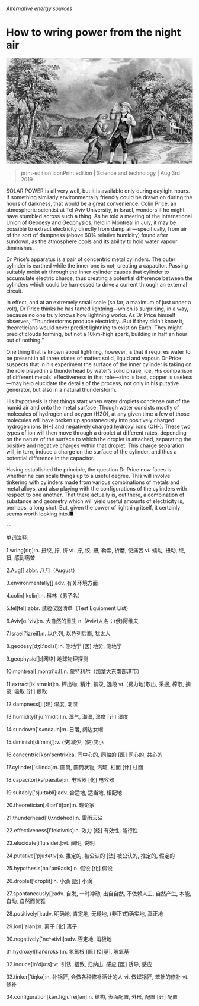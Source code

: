 ###### Alternative energy sources

# How to wring power from the night air 

![image](images/20190803_STP002_0.jpg) 

> print-edition iconPrint edition | Science and technology | Aug 3rd 2019 

SOLAR POWER is all very well, but it is available only during daylight hours. If something similarly environmentally friendly could be drawn on during the hours of darkness, that would be a great convenience. Colin Price, an atmospheric scientist at Tel Aviv University, in Israel, wonders if he might have stumbled across such a thing. As he told a meeting of the International Union of Geodesy and Geophysics, held in Montreal in July, it may be possible to extract electricity directly from damp air—specifically, from air of the sort of dampness (above 60% relative humidity) found after sundown, as the atmosphere cools and its ability to hold water vapour diminishes. 

Dr Price’s apparatus is a pair of concentric metal cylinders. The outer cylinder is earthed while the inner one is not, creating a capacitor. Passing suitably moist air through the inner cylinder causes that cylinder to accumulate electric charge, thus creating a potential difference between the cylinders which could be harnessed to drive a current through an external circuit. 

In effect, and at an extremely small scale (so far, a maximum of just under a volt), Dr Price thinks he has tamed lightning—which is surprising, in a way, because no one truly knows how lightning works. As Dr Price himself observes, “Thunderstorms produce electricity...But if they didn’t know it, theoreticians would never predict lightning to exist on Earth. They might predict clouds forming, but not a 10km-high spark, building in half an hour out of nothing.” 

One thing that is known about lightning, however, is that it requires water to be present in all three states of matter: solid, liquid and vapour. Dr Price suspects that in his experiment the surface of the inner cylinder is taking on the role played in a thunderhead by water’s solid phase, ice. His comparison of different metals’ effectiveness in that role—zinc is best, copper is useless—may help elucidate the details of the process, not only in his putative generator, but also in a natural thunderstorm. 

His hypothesis is that things start when water droplets condense out of the humid air and onto the metal surface. Though water consists mostly of molecules of hydrogen and oxygen (H2O), at any given time a few of those molecules will have broken up spontaneously into positively charged hydrogen ions (H+) and negatively charged hydroxyl ions (OH-). These two types of ion will then move through a droplet at different rates, depending on the nature of the surface to which the droplet is attached, separating the positive and negative charges within that droplet. This charge separation will, in turn, induce a charge on the surface of the cylinder, and thus a potential difference in the capacitor. 

Having established the principle, the question Dr Price now faces is whether he can scale things up to a useful degree. This will involve tinkering with cylinders made from various combinations of metals and metal alloys, and also playing with the configurations of the cylinders with respect to one another. That there actually is, out there, a combination of substance and geometry which will yield useful amounts of electricity is, perhaps, a long shot. But, given the power of lightning itself, it certainly seems worth looking into.■ 

-- 

 单词注释:

1.wring[riŋ]:n. 扭绞, 拧, 挤 vt. 拧, 绞, 扭, 勒索, 折磨, 使痛苦 vi. 蠕动, 扭动, 绞, 扭, 感到痛苦 

2.Aug[]:abbr. 八月（August） 

3.environmentally[]:adv. 有关环境方面 

4.colin['kɔlin]:n. 科林（男子名） 

5.tel[tel]:abbr. 试验仪器清单（Test Equipment List） 

6.Aviv[ɑ:'viv]:n. 大自然的重生 n. (Aviv)人名；(俄)阿维夫 

7.Israel['izreil]:n. 以色列, 以色列后裔, 犹太人 

8.geodesy[dʒi:'ɒdisi]:n. 测地学 [医] 地势, 测地学 

9.geophysic[]:[网络] 地球物理探测 

10.montreal[,mɔntri'ɔ:l]:n. 蒙特利尔（加拿大东南部港市） 

11.extract[ik'strækt]:n. 榨出物, 精汁, 摘录, 选段 vt. (费力地)取出, 采掘, 榨取, 摘录, 吸取 [计] 提取 

12.dampness[]:[建] 湿度, 潮湿 

13.humidity[hju:'miditi]:n. 湿气, 潮湿, 湿度 [计] 湿度 

14.sundown['sʌndaun]:n. 日落, 阔边女帽 

15.diminish[di'miniʃ]:v. (使)减少, (使)变小 

16.concentric[kɒn'sentrik]:a. 同中心的, 同轴的 [医] 同心的, 共心的 

17.cylinder['silindә]:n. 圆筒, 圆筒状物, 汽缸, 柱面 [计] 柱面 

18.capacitor[kә'pæsitә]:n. 电容器 [化] 电容器 

19.suitably['sju:tәbli]:adv. 合适地, 适当地, 相配地 

20.theoretician[.θiәri'tiʃәn]:n. 理论家 

21.thunderhead['θʌndәhed]:n. 雷雨云砧 

22.effectiveness[i'fektivnis]:n. 效力 [经] 有效性, 能行性 

23.elucidate[i'lu:sideit]:vt. 阐明, 说明 

24.putative['pju:tәtiv]:a. 推定的, 被公认的 [法] 被公认的, 推定的, 假定的 

25.hypothesis[hai'pɒθәsis]:n. 假设 [化] 假设 

26.droplet['drɒplit]:n. 小滴 [医] 小滴 

27.spontaneously[]:adv. 自发, 一时冲动, 出自自然, 不依赖人工, 自然产生, 本能, 自动, 自然而优雅 

28.positively[]:adv. 明确地, 肯定地, 无疑地, (非正式)确实地, 真正地 

29.ion['aiәn]:n. 离子 [化] 离子 

30.negatively['ne^әtivli]:adv. 否定地, 消极地 

31.hydroxyl[hai'drɒksi]:n. 氢氧根 [医] 羟[基], 氢氧基 

32.induce[in'dju:s]:vt. 引诱, 招致, 归纳出, 感应 [医] 诱导, 感应 

33.tinker['tiŋkә]:n. 补锅匠, 会做各种修补活计的人 vi. 做焊锅匠, 笨拙的修补 vt. 修补 

34.configuration[kәn.figju'reiʃәn]:n. 结构, 表面配置, 外形, 配置 [计] 配置 

